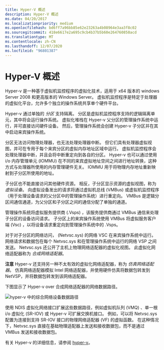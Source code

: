 ```yaml
---
title: Hyper-V 概述
description: Hyper-V 概述
ms.date: 04/20/2017
ms.localizationpriority: medium
ms.openlocfilehash: bd6ff7a96bb85e62e23263a4b08964e3aa3f8c02
ms.sourcegitcommit: 418e6617e2a695c9cb4b37b5b60e264760858acd
ms.translationtype: MT
ms.contentlocale: zh-CN
ms.lasthandoff: 12/07/2020
ms.locfileid: "96801387"
---
```

# <a name="overview-of-hyper-v"></a>Hyper-V 概述


Hyper-v 是一种基于虚拟机监控程序的虚拟化技术，适用于 x64 版本的 windows Server 2008 和更高版本的 Windows Server。 虚拟机监控程序是特定于处理器的虚拟化平台，允许多个独立的操作系统共享单个硬件平台。

Hyper-v 通过单独的 *分区* 支持隔离。 分区是虚拟机监控程序支持的逻辑隔离单元，其中将会运行操作系统。 虚拟化堆栈在 Hyper-v 父分区的管理操作系统中运行，并可直接访问硬件设备。 然后，管理操作系统会创建 Hyper-v 子分区并在其中启动来宾操作系统。

分区无法访问物理处理器，也无法处理处理器中断。 但它们具有处理器虚拟视图，并可在专用于每个来宾分区的虚拟内存地址区域中运行。 虚拟机监控程序会处理处理器中断，并且会将中断重定向到各自的分区。 Hyper-v 也可以通过使用 i/o 内存管理单元 (IOMMU) 在不同的来宾虚拟地址空间之间进行地址转换，这种方式与处理器所使用的内存管理硬件无关。 IOMMU 用于将物理内存地址重新映射到子分区所使用的地址。

子分区也不能直接访问其他硬件资源。 相反，子分区显示资源的虚拟视图，称为 *虚拟设备*。 向虚拟设备发出的请求将通过虚拟机总线 (VMBus) 或虚拟机监控程序（用于处理设备请求的父分区中的管理操作系统）进行重定向。 VMBus 是逻辑分区间通信通道，为父分区和子分区之间的通信分配了单独的通道。

管理操作系统将虚拟服务提供商 (.Vsps) ，该服务提供商通过 VMBus 通信来处理子分区的设备访问请求。 子分区上的来宾操作系统使用 VMBus 将虚拟服务客户端 (Vsc) ，以将设备请求重定向到管理操作系统中的 .Vsps。

对于对子分区的网络访问， (Netvsc.sys) 的网络 VSC 在来宾操作系统中运行。 网络请求和数据包在每个 Netvsc.sys 和在管理操作系统中运行的网络 VSP 之间发送。 Netvsc.sys 还公开了主机上物理网络适配器的虚拟化视图。 此虚拟化网络适配器称为 *合成网络适配器*。

**注意**  Hyper-v 还支持另一种不太有效的虚拟化网络适配器，称为 *仿真网络适配器*。 仿真网络适配器模拟 Intel 网络适配器，并使用硬件仿真将数据包转发到 NetVSP，并将数据包转发到该网络适配器。

 

下图显示了 Hyper-v over 合成网络适配器的网络数据路径。

![hyper-v 中的综合网络设备数据路径](images/vmqsyntheticpaths.png)

使用 NDIS 虚拟化网络接口扩展这些数据路径，例如虚拟机队列 (VMQ) 、单一根 i/o 虚拟化 (SR-IOV) 或 Hyper-v 可扩展交换机接口。 例如，可以将 Netvsc.sys 配置为连接到支持 SR-IOV 接口的物理网络适配器 (VF) 的虚拟函数。 在这种情况下，Netvsc.sys 直接在基础物理适配器上发送和接收数据包，而不是通过 VMBus 发送和接收数据包。

有关 Hyper-v 的详细信息，请参阅 [hyper-v](/previous-versions/windows/it-pro/windows-server-2008-R2-and-2008/cc753637(v=ws.10))。

 

